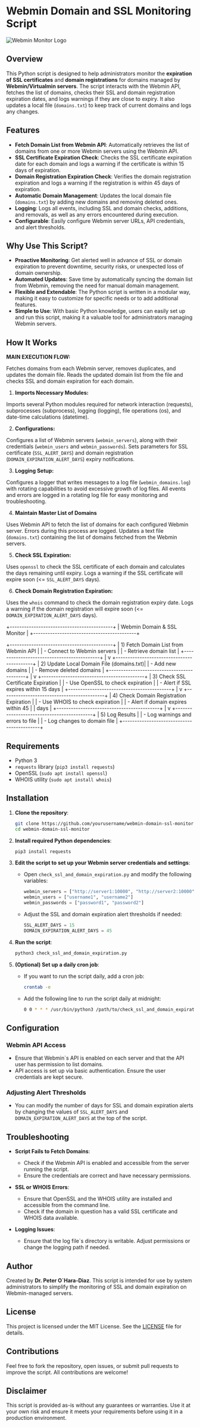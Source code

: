 # Webmin Domain and SSL Monitoring Script

![Webmin Monitor Logo](./expiry-monitor-logo.webp)

## Overview

This Python script is designed to help administrators monitor the **expiration of SSL certificates** and **domain registrations** for domains managed by **Webmin/Virtualmin servers**. The script interacts with the Webmin API, fetches the list of domains, checks their SSL and domain registration expiration dates, and logs warnings if they are close to expiry. It also updates a local file (`domains.txt`) to keep track of current domains and logs any changes.

## Features

- **Fetch Domain List from Webmin API**: Automatically retrieves the list of domains from one or more Webmin servers using the Webmin API.
- **SSL Certificate Expiration Check**: Checks the SSL certificate expiration date for each domain and logs a warning if the certificate is within 15 days of expiration.
- **Domain Registration Expiration Check**: Verifies the domain registration expiration and logs a warning if the registration is within 45 days of expiration.
- **Automatic Domain Management**: Updates the local domain file (`domains.txt`) by adding new domains and removing deleted ones.
- **Logging**: Logs all events, including SSL and domain checks, additions, and removals, as well as any errors encountered during execution.
- **Configurable**: Easily configure Webmin server URLs, API credentials, and alert thresholds.

## Why Use This Script?

- **Proactive Monitoring**: Get alerted well in advance of SSL or domain expiration to prevent downtime, security risks, or unexpected loss of domain ownership.
- **Automated Updates**: Save time by automatically syncing the domain list from Webmin, removing the need for manual domain management.
- **Flexible and Extendable**: The Python script is written in a modular way, making it easy to customize for specific needs or to add additional features.
- **Simple to Use**: With basic Python knowledge, users can easily set up and run this script, making it a valuable tool for administrators managing Webmin servers.

## How It Works

**MAIN EXECUTION FLOW:**

Fetches domains from each Webmin server, removes duplicates, and updates the domain file.
Reads the updated domain list from the file and checks SSL and domain expiration for each domain.

1. **Imports Necessary Modules:**

Imports several Python modules required for network interaction (requests), subprocesses (subprocess), logging (logging), file operations (os), and date-time calculations (datetime).

2. **Configurations:**

Configures a list of Webmin servers (`webmin_servers`), along with their credentials (`webmin_users` and `webmin_passwords`).
Sets parameters for SSL certificate (`SSL_ALERT_DAYS`) and domain registration (`DOMAIN_EXPIRATION_ALERT_DAYS`) expiry notifications.

3. **Logging Setup:**

Configures a logger that writes messages to a log file (`webmin_domains.log`) with rotating capabilities to avoid excessive growth of log files.
All events and errors are logged in a rotating log file for easy monitoring and troubleshooting.

4. **Maintain Master List of Domains**

Uses Webmin API to fetch the list of domains for each configured Webmin server.
Errors during this process are logged.
Updates a text file (`domains.txt`) containing the list of domains fetched from the Webmin servers.

5. **Check SSL Expiration:**

Uses `openssl` to check the SSL certificate of each domain and calculates the days remaining until expiry.
Logs a warning if the SSL certificate will expire soon (<= `SSL_ALERT_DAYS` days).

6. **Check Domain Registration Expiration:**

Uses the `whois` command to check the domain registration expiry date.
Logs a warning if the domain registration will expire soon (<= `DOMAIN_EXPIRATION_ALERT_DAYS` days).
  
+-------------------------------------------+
|        Webmin Domain & SSL Monitor        |
+-------------------------------------------+

+-------------------------------------------+
|  1) Fetch Domain List from Webmin API     |
|     - Connect to Webmin servers           |
|     - Retrieve domain list                |
+-------------------------------------------+
                     |
                     v
+-------------------------------------------+
|  2) Update Local Domain File (domains.txt)|
|     - Add new domains                     |
|     - Remove deleted domains              |
+-------------------------------------------+
                     |
                     v
+-------------------------------------------+
|  3) Check SSL Certificate Expiration      |
|     - Use OpenSSL to check expiration     |
|     - Alert if SSL expires within 15 days |
+-------------------------------------------+
                     |
                     v
+-------------------------------------------+
|  4) Check Domain Registration Expiration  |
|     - Use WHOIS to check expiration       |
|     - Alert if domain expires within 45   |
|       days                                |
+-------------------------------------------+
                     |
                     v
+-------------------------------------------+
|  5) Log Results                           |
|     - Log warnings and errors to file     |
|     - Log changes to domain file          |
+-------------------------------------------+

## Requirements

- Python 3
- `requests` library (`pip3 install requests`)
- OpenSSL (`sudo apt install openssl`)
- WHOIS utility (`sudo apt install whois`)

## Installation

1. **Clone the repository**:
   ```bash
   git clone https://github.com/yourusername/webmin-domain-ssl-monitor.git
   cd webmin-domain-ssl-monitor
   ```

2. **Install required Python dependencies**:
   ```bash
   pip3 install requests
   ```

3. **Edit the script to set up your Webmin server credentials and settings**:
   - Open `check_ssl_and_domain_expiration.py` and modify the following variables:
     ```python
     webmin_servers = ["http://server1:10000", "http://server2:10000"]
     webmin_users = ["username1", "username2"]
     webmin_passwords = ["password1", "password2"]
     ```
   - Adjust the SSL and domain expiration alert thresholds if needed:
     ```python
     SSL_ALERT_DAYS = 15
     DOMAIN_EXPIRATION_ALERT_DAYS = 45
     ```

4. **Run the script**:
   ```bash
   python3 check_ssl_and_domain_expiration.py
   ```

5. **(Optional) Set up a daily cron job**:
   - If you want to run the script daily, add a cron job:
     ```bash
     crontab -e
     ```
   - Add the following line to run the script daily at midnight:
     ```bash
     0 0 * * * /usr/bin/python3 /path/to/check_ssl_and_domain_expiration.py
     ```

## Configuration

### Webmin API Access
- Ensure that Webmin`s API is enabled on each server and that the API user has permission to list domains.
- API access is set up via basic authentication. Ensure the user credentials are kept secure.

### Adjusting Alert Thresholds
- You can modify the number of days for SSL and domain expiration alerts by changing the values of `SSL_ALERT_DAYS` and `DOMAIN_EXPIRATION_ALERT_DAYS` at the top of the script.

## Troubleshooting

- **Script Fails to Fetch Domains**: 
  - Check if the Webmin API is enabled and accessible from the server running the script.
  - Ensure the credentials are correct and have necessary permissions.

- **SSL or WHOIS Errors**: 
  - Ensure that OpenSSL and the WHOIS utility are installed and accessible from the command line.
  - Check if the domain in question has a valid SSL certificate and WHOIS data available.

- **Logging Issues**:
  - Ensure that the log file`s directory is writable. Adjust permissions or change the logging path if needed.

## Author

Created by **Dr. Peter O`Hara-Diaz**. This script is intended for use by system administrators to simplify the monitoring of SSL and domain expiration on Webmin-managed servers.

## License

This project is licensed under the MIT License. See the [LICENSE](LICENSE) file for details.

## Contributions

Feel free to fork the repository, open issues, or submit pull requests to improve the script. All contributions are welcome!

## Disclaimer

This script is provided as-is without any guarantees or warranties. Use it at your own risk and ensure it meets your requirements before using it in a production environment.
